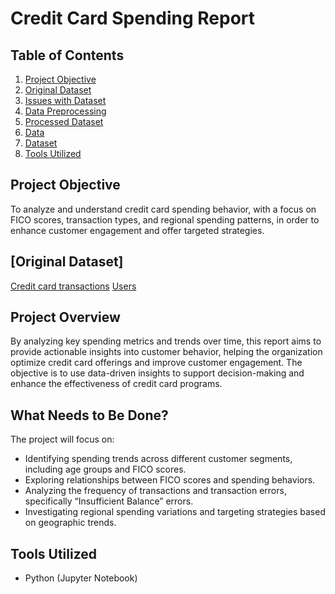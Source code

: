 # **Credit Card Spending Report**

## **Table of Contents**
1. [Project Objective](#project-objective)
2. [Original Dataset](#original-dataset)
3. [Issues with Dataset](#issues-with-dataset)
4. [Data Preprocessing](#data-preprocessing)
5. [Processed Dataset](#processed-dataset)
6. [Data](#data)
7. [Dataset](#dataset)
8. [Tools Utilized](#tools-utilized)

## **Project Objective**
To analyze and understand credit card spending behavior, with a focus on FICO scores, transaction types, and regional spending patterns, in order to enhance customer engagement and offer targeted strategies.

## **[Original Dataset]**
[Credit card transactions](https://drive.google.com/file/d/1A3XLtF0ZgbmYIVWJybYGIuL8gC7ErbSk/view?usp=drive_link)
[Users](https://link-to-users-data.com)


## **Project Overview**
By analyzing key spending metrics and trends over time, this report aims to provide actionable insights into customer behavior, helping the organization optimize credit card offerings and improve customer engagement. The objective is to use data-driven insights to support decision-making and enhance the effectiveness of credit card programs.

## **What Needs to Be Done?**
The project will focus on:
- Identifying spending trends across different customer segments, including age groups and FICO scores.
- Exploring relationships between FICO scores and spending behaviors.
- Analyzing the frequency of transactions and transaction errors, specifically “Insufficient Balance” errors.
- Investigating regional spending variations and targeting strategies based on geographic trends.

## **Tools Utilized**
- Python (Jupyter Notebook)
